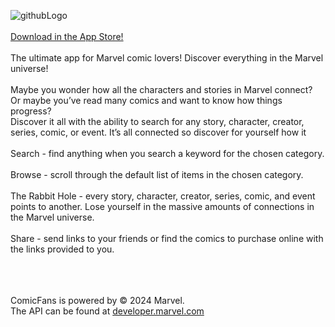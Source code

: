 ![githubLogo](https://github.com/codehacker74/ComicFans/assets/23727704/686ab3b0-3937-450a-9b63-672dfb9ca886)
<br><br>
[Download in the App Store!](https://apps.apple.com/us/app/comicfans-marvel-comics/id6471394415)
<br><br>The ultimate app for Marvel comic lovers! Discover everything in the Marvel universe!
<br><br>
Maybe you wonder how all the characters and stories in Marvel connect?
<br>
Or maybe you’ve read many comics and want to know how things progress?
<br>
Discover it all with the ability to search for any story, character, creator, series, comic, or event. It’s all connected so discover for yourself how it 
<br><br>
Search - find anything when you search a keyword for the chosen category.
<br><br>
Browse - scroll through the default list of items in the chosen category.
<br><br>
The Rabbit Hole - every story, character, creator, series, comic, and event points to another. Lose yourself in the massive amounts of connections in the Marvel universe.
<br><br>
Share - send links to your friends or find the comics to purchase online with the links provided to you.
<br><br>


<br><br>
ComicFans is powered by © 2024 Marvel.
<br>
The API can be found at [developer.marvel.com](developer.marvel.com)<br><br>
